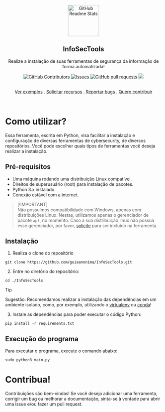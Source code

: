 <p class="header" align="center">
 <img width="100px" src="https://media.discordapp.net/attachments/1027622332740673536/1166777328051949679/image.png?ex=654bb910&is=65394410&hm=c3ce80592d557b3ce1ea9c281891f4915dcb80ab950ad937ff5a03ecbb38c6f1&=&width=732&height=902" align="center" alt="GitHub Readme Stats" />
 <h2 align="center">InfoSecTools</h2>
 <p align="center">Realize a instalação de suas ferramentas de segurança da informação de forma automatizada!</p>
</p>
<p align="center">
  <a href="https://github.com/guiaanonima/InfoSecTools/graphs/contributors">
    <img alt="GitHub Contributors" src="https://img.shields.io/github/contributors/guiaanonima/InfoSecTools?color=0088ff" />
  </a>
  <a href="https://github.com/guiaanonima/InfoSecTools/issues">
    <img alt="Issues" src="https://img.shields.io/github/issues/guiaanonima/InfoSecTools?color=0088ff" />
  </a>
  <a href="https://github.com/guiaanonima/InfoSecTools/pulls">
    <img alt="GitHub pull requests" src="https://img.shields.io/github/issues-pr/guiaanonima/InfoSecTools?color=0088ff" />
  </a>
  <a href="https://discord.guiaanonima.com/">
    <img src="https://img.shields.io/discord/719674366861770834?color=0088ff&label=discord">
  </a>
  <br />
  <br />
</p>
<p class="links" align="center">
  <a href="#execução-do-programa">Ver exemplos</a>
  .
  <a href="https://github.com/guiaanonima/InfoSecTools/issues/new?template=feature.yaml"">Solicitar recursos</a>
  .
  <a href="https://github.com/guiaanonima/InfoSecTools/issues/new?template=feature.yaml">Reportar bugs</a>
  .
  <a href="https://github.com/guiaanonima/InfoSecTools/blob/main/CONTRIBUTING.md">Quero contribuir</a>
</p>
 <br />

# Como utilizar?
Essa ferramenta, escrita em Python, visa facilitar a instalação e configuração de diversas ferramentas de cybersecurity, de diversos repositórios. Você pode escolher quais tipos de ferramentas você deseja realizar a instalação.

## Pré-requisitos
- Uma máquina rodando uma distribuição Linux compatível.
- Direitos de superusuário (root) para instalação de pacotes.
- Python 3.x instalado.
- Conexão estável com a internet.

> [!IMPORTANT]\
> Não possuímos compatibilidade com Windows, apenas com distribuições Linux. Nestas, utilizamos apenas o gerenciador de pacote `apt`, no momento. Caso a sua distribuição linux não possua esse gerenciador, por favor, [solicite](https://github.com/guiaanonima/InfoSecTools/issues/new?template=feature.yaml) para ser incluído na ferramenta. 

## Instalação


1. Realiza o clone do repositório
```shell
git clone https://github.com/guiaanonima/InfoSecTools.git
```
2. Entre no diretório do repositório:
```shell
cd ./InfoSecTools
```

> [!TIP]
> Sugestão: Recomendamos realizar a instalação das dependências em um ambiente isolado, como, por exemplo, utilizando o [virtualenv](https://virtualenv.pypa.io/en/latest/) ou [conda](https://docs.conda.io/en/latest/)!
3. Instale as dependências para poder executar o código Python:
```shell
pip install -r requirements.txt
```

## Execução do programa
Para executar o programa, execute o comando abaixo:
```shell
sudo python3 main.py
```

# Contribua!
Contribuições são bem-vindas! Se você deseja adicionar uma ferramenta, corrigir um bug ou melhorar a documentação, sinta-se à vontade para abrir uma issue e/ou fazer um pull request.
